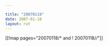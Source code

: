 ```yaml
---

title: "20070118"
date: 2007-01-18
layout: rut
---
```


[[!map pages="20070118/* and ! 20070118/*/*"]]
